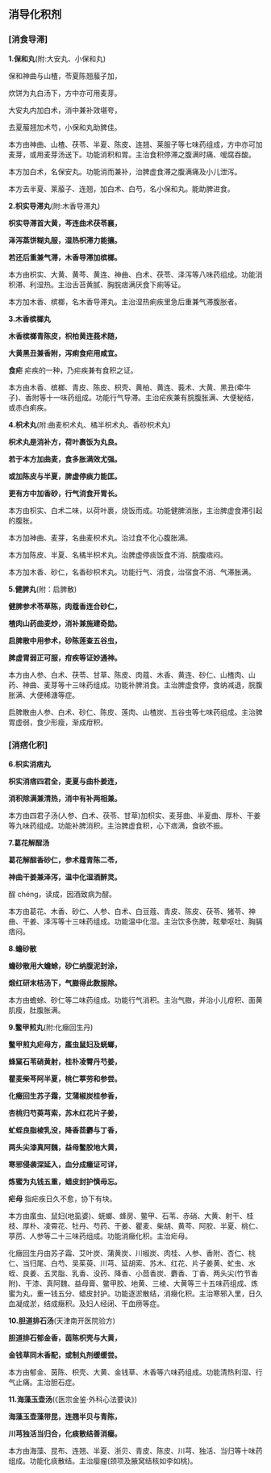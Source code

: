 ## 消导化积剂

###  [**消食导滞**]

**1.保和丸**(附:大安丸、小保和丸)

保和神曲与山楂，苓夏陈翘菔子加，

炊饼为丸白汤下，方中亦可用麦芽。

大安丸内加白术，消中兼补效堪夸，

去夏菔翘加术芍，小保和丸助脾佳。

本方由神曲、山楂、茯苓、半夏、陈皮、连翘、莱服子等七味药组成，方中亦可加麦芽，或用麦芽汤送下。功能消积和胃。主治食积停滞之腹满时痛、嗳腐吞酸。

本方加白术，名保安丸。功能消而兼补，治脾虚食滞之腹满痛及小儿泄泻。

本方去半夏、莱菔子、连翘，加白术、白芍，名小保和丸。能助脾进食。

**2.枳实导滞丸**(附:木香导滞丸)

**枳实导滞首大黄，芩连曲术茯苓襄，**

**泽泻蒸饼糊丸服，湿热枳滞力能攘。**

**若还后重兼气滞，木香导滞加槟榔。**

本方由枳实、大黄、黄芩、黄连、神曲、白术、茯苓、泽泻等八味药组成。功能消积滞、利湿热。主治舌苔黄腻、胸脘痞满厌食下痢等证。

本方加木香、槟榔，名木香导滞丸。主治湿热痢疾里急后重兼气滞腹胀者。

**3.木香槟榔丸**

**木香槟榔青陈皮，枳柏黄连莪术随，**

**大黄黑丑兼香附，泻痢食疟用咸宜。**

**食疟**  疟疾的一种，乃疟疾兼有食积之证。

本方由木香、槟榔、青皮、陈皮、枳壳、黄柏、黄连、莪术、大黄、黑丑(牵牛子)、香附等十一味药组成。功能行气导滞。主治疟疾兼有脘腹胀满、大便秘结，或赤白痢疾。

**4.枳术丸**(附:曲麦枳术丸、橘半枳术丸、香砂枳术丸)

**枳术丸是消补方，荷叶裹饭为丸良。**

**若于本方加曲麦，食多胀满效尤强。**

**或加陈皮与半夏，脾虚停痰力能匡。**

**更有方中加香砂，行气消食开胃长。**

本方由枳实、白术二味，以荷叶裹，烧饭而成。功能健脾消胀，主治脾虚食滞引起的腹胀。

本方加神曲、麦芽，名曲麦枳术丸。治过食不化心腹胀满。

本方加陈皮、半夏、名橘半枳术丸。治脾虚停痰饭食不消、脘腹痞闷。

本方加木香、砂仁，名香砂枳术丸。功能行气、消食，治宿食不消、气滞胀满。

**5.健脾丸**(附：启脾散)

**健脾参术苓草陈，肉蔻香连合砂仁，**

**楂肉山药曲麦炒，消补兼施建奇勋。**

**启脾散中用参术，砂陈莲查五谷虫，**

**脾虚胃弱正可服，疳疾等证妙通神。**

本方由人参、白术、茯苓、甘草、陈皮、肉蔻、木香、黄连、砂仁、山楂肉、山药、神曲、麦芽等十三味药组成。功能补脾消食。主治脾虚食停，食纳减退，脘腹胀满、大便稀溏等症。

启脾散由人参、白术、砂仁、陈皮、莲肉、山楂炭、五谷虫等七味药组成。主治脾胃虚弱，食少形瘦，渐成疳积。

### [**消痞化积**]

**6.枳实消痞丸**

**枳实消痞四君全，麦夏与曲朴姜连，**

**消积除满兼清热，消中有补两相兼。**

本方由四君子汤(人参、白术、茯苓、甘草)加枳实、麦芽曲、半夏曲、厚朴、干姜等九味药组成。功能补脾消积。主治脾虚食积，心下痞满，食欲不振。

**7.葛花解酲汤**

**葛花解酲香砂仁，参术蔻青陈二苓，**

**神曲干姜兼泽泻，温中化湿酒醉灵。**

酲 chéng，读成，因酒致病为酲。

本方由葛花、木香、砂仁、人参、白术、白豆蔻、青皮、陈皮、茯苓、猪苓、神曲、干姜、泽泻等十三味药组成。功能温中化湿。主治饮多伤脾，眩晕呕吐、胸膈痞闷。

**8.蟾砂散**

**蟾砂散用大蟾蜍，砂仁纳腹泥封涂，**

**煅红研末桔汤下，气臌得此数服除。**

本方由蟾蜍、砂仁等二味药组成。功能行气消积。主治气臌，并治小儿疳积、面黄肌瘦，肚腹胀满。

**9.鳖甲煎丸**(附:化癥回生丹)

**鳖甲煎丸疟母方，䗪虫鼠妇及蜣螂，**

**蜂窠石苇硝黄射，桂朴凌霄丹芍姜，**

**瞿麦柴芩阿半夏，桃仁葶劳和参尝。**

**化癥回生苏子霜，艾蒲椒炭桂参香，**

**杏桃归芍萸芎索，苏木红花片子姜，**

**虻蛭良脂棱乳没，降香茴麝与丁香，**

**两头尖漆真阿魏，益母鳖胶地大黄，**

**寒邪侵袭深延入，血分成癥证可详，**

**炼蜜为丸钱五重，蜡皮封护慎毋忘。**

**疟母**   指疟疾日久不愈，协下有块。

本方由䗪虫、鼠妇(地虱婆)、蜣螂、蜂房、鳖甲、石苇、赤硝、大黄、射干、桂枝、厚朴、凌霄花、牡丹、芍药、干姜、瞿麦、柴胡、黄芩、阿胶、半夏、桃仁、葶苈、人参等二十三味药组成。功能消癥化积。主治疟母。

化癥回生丹由苏子霜、艾叶炭、蒲黄炭、川椒炭、肉桂、人参、香附、杏仁、桃仁、当归尾、白芍、吴茱萸、川芎、延胡索、苏木、红花、片子姜黄、虻虫、水蛭、良姜、五灵脂、乳香、没药、降香、小茴香炭、麝香、丁香、两头尖(竹节香附)、干漆、真阿魏、益母膏、鳖甲胶、地黄、三棱、大黄等三十五味药组成、炼蜜为丸，重一钱五分、蜡皮封护。功能逐淤散结，消癥化积。主治寒邪入里，日久血凝成淤，结成癥积。及妇人经闭、干血痨等症。 

**10.胆道排石汤**(天津南开医院验方)

**胆道排石郁金香，茵陈枳壳与大黄，**

**金钱草同木香配，或制丸剂缓缓尝。**

本方由郁金、茵陈、枳壳、大黄、金钱草、木香等六味药组成。功能清热利湿、行气止痛。主治胆石症。

**11.海藻玉壶汤**(《医宗金鉴·外科心法要诀》)

**海藻玉壶藻带昆，连翘半贝与青陈，**

**川芎独活当归合，化痰散结善消瘿。**

本方由海藻、昆布、连翘、半夏、浙贝、青皮、陈皮、川芎、独活、当归等十味药组成。功能化痰散结。主治瘿瘤(颈项及腋窝结核如李如桃)。

